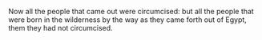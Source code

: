 Now all the people that came out were circumcised: but all the people that were born in the wilderness by the way as they came forth out of Egypt, them they had not circumcised.
